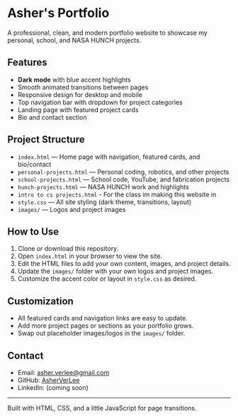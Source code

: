 # Asher's Portfolio

A professional, clean, and modern portfolio website to showcase my personal, school, and NASA HUNCH projects.

## Features
- **Dark mode** with blue accent highlights
- Smooth animated transitions between pages
- Responsive design for desktop and mobile
- Top navigation bar with dropdown for project categories
- Landing page with featured project cards
- Bio and contact section

## Project Structure
- `index.html` — Home page with navigation, featured cards, and bio/contact
- `personal-projects.html` — Personal coding, robotics, and other projects
- `school-projects.html` — School code, YouTube, and fabrication projects
- `hunch-projects.html` — NASA HUNCH work and highlights
- `intro to cs projects.html` - For the class im making this website in
- `style.css` — All site styling (dark theme, transitions, layout)
- `images/` — Logos and project images

## How to Use
1. Clone or download this repository.
2. Open `index.html` in your browser to view the site.
3. Edit the HTML files to add your own content, images, and project details.
4. Update the `images/` folder with your own logos and project images.
5. Customize the accent color or layout in `style.css` as desired.

## Customization
- All featured cards and navigation links are easy to update.
- Add more project pages or sections as your portfolio grows.
- Swap out placeholder images/logos in the `images/` folder.

## Contact
- Email: asher.verlee@gmail.com
- GitHub: [AsherVerLee](https://github.com/AsherVerLee)
- LinkedIn: (coming soon)

---

Built with HTML, CSS, and a little JavaScript for page transitions.
